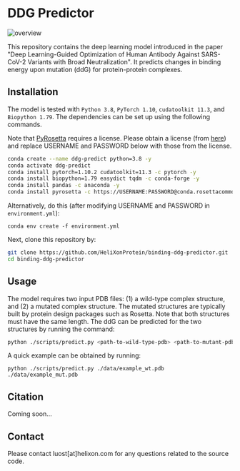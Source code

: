 # DDG Predictor

![overview](./data/overview.png)

This repository contains the deep learning model introduced in the paper "Deep Learning-Guided Optimization of Human Antibody Against SARS-CoV-2 Variants with Broad Neutralization". It predicts changes in binding energy upon mutation (ddG) for protein-protein complexes.

## Installation

The model is tested with `Python 3.8`, `PyTorch 1.10`, `cudatoolkit 11.3`, and `Biopython 1.79`. The dependencies can be set up using the following commands.

Note that [PyRosetta](https://www.pyrosetta.org/home) requires a license. Please obtain a license (from [here](https://els2.comotion.uw.edu/product/pyrosetta)) and replace USERNAME and PASSWORD below with those from the license.

```bash
conda create --name ddg-predict python=3.8 -y
conda activate ddg-predict
conda install pytorch=1.10.2 cudatoolkit=11.3 -c pytorch -y
conda install biopython=1.79 easydict tqdm -c conda-forge -y
conda install pandas -c anaconda -y
conda install pyrosetta -c https://USERNAME:PASSWORD@conda.rosettacommons.org -y
```

Alternatively, do this (after modifying USERNAME and PASSWORD in `environment.yml`):

```
conda env create -f environment.yml
```

Next, clone this repository by:

```bash
git clone https://github.com/HeliXonProtein/binding-ddg-predictor.git
cd binding-ddg-predictor
```

## Usage

The model requires two input PDB files: (1) a wild-type complex structure, and (2) a mutated complex structure. The mutated structures are typically built by protein design packages such as Rosetta. Note that both structures must have the same length. The ddG can be predicted for the two structures by running the command:

```bash
python ./scripts/predict.py <path-to-wild-type-pdb> <path-to-mutant-pdb>
```

A quick example can be obtained by running:

```
python ./scripts/predict.py ./data/example_wt.pdb ./data/example_mut.pdb
```

## Citation

Coming soon...

## Contact

Please contact luost[at]helixon.com for any questions related to the source code.
